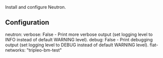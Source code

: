 Install and configure Neutron.

Configuration
-------------

neutron:
  verbose: False
    - Print more verbose output (set logging level to INFO
      instead of default WARNING level).
  debug: False
    - Print debugging output (set logging level to DEBUG
      instead of default WARNING level).
  flat-networks: "tripleo-bm-test"
